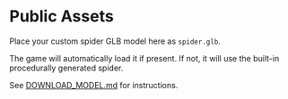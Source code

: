 # Public Assets

Place your custom spider GLB model here as `spider.glb`.

The game will automatically load it if present. If not, it will use the built-in procedurally generated spider.

See [DOWNLOAD_MODEL.md](../DOWNLOAD_MODEL.md) for instructions.
